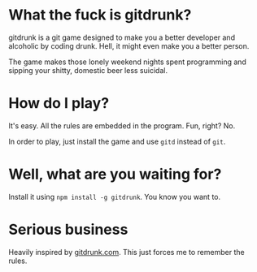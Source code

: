 # What the fuck is gitdrunk?
gitdrunk is a git game designed to make you a better developer and alcoholic by coding drunk. Hell, it might even make you a better person.

The game makes those lonely weekend nights spent programming and sipping your shitty, domestic beer less suicidal.

# How do I play?
It's easy. All the rules are embedded in the program. Fun, right? No.

In order to play, just install the game and use ``gitd`` instead of ``git``.

# Well, what are you waiting for?
Install it using ``npm install -g gitdrunk``. You know you want to.

# Serious business
Heavily inspired by [gitdrunk.com](http://gitdrunk.com). This just forces me to remember the rules.
